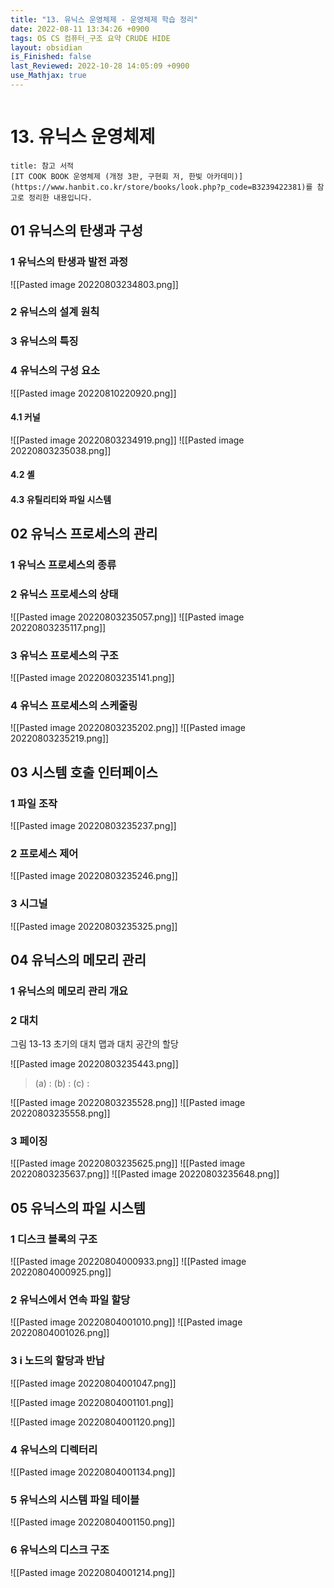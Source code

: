 ```yaml
---
title: "13. 유닉스 운영체제 - 운영체제 학습 정리"
date: 2022-08-11 13:34:26 +0900
tags: OS CS 컴퓨터_구조 요약 CRUDE HIDE
layout: obsidian
is_Finished: false
last_Reviewed: 2022-10-28 14:05:09 +0900
use_Mathjax: true
---
```

```toc

```

# 13. 유닉스 운영체제

```ad-quote
title: 참고 서적
[IT COOK BOOK 운영체제 (개정 3판, 구현회 저, 한빛 아카데미)](https://www.hanbit.co.kr/store/books/look.php?p_code=B3239422381)를 참고로 정리한 내용입니다.
```
## 01 유닉스의 탄생과 구성
### 1 유닉스의 탄생과 발전 과정
![[Pasted image 20220803234803.png]]
### 2 유닉스의 설계 원칙

### 3 유닉스의 특징

### 4 유닉스의 구성 요소
![[Pasted image 20220810220920.png]]


#### 4.1 커널
![[Pasted image 20220803234919.png]]
![[Pasted image 20220803235038.png]]

#### 4.2 셸


#### 4.3 유틸리티와 파일 시스템

## 02 유닉스 프로세스의 관리

### 1 유닉스 프로세스의 종류


### 2 유닉스 프로세스의 상태
![[Pasted image 20220803235057.png]]
![[Pasted image 20220803235117.png]]

### 3 유닉스 프로세스의 구조
![[Pasted image 20220803235141.png]]

### 4 유닉스 프로세스의 스케줄링
![[Pasted image 20220803235202.png]]
![[Pasted image 20220803235219.png]]

## 03 시스템 호출 인터페이스

### 1 파일 조작
![[Pasted image 20220803235237.png]]
### 2 프로세스 제어
![[Pasted image 20220803235246.png]]
### 3 시그널
![[Pasted image 20220803235325.png]]
## 04 유닉스의 메모리 관리

### 1 유닉스의 메모리 관리 개요

### 2 대치
그림 13-13 초기의 대치 맵과 대치 공간의 할당

![[Pasted image 20220803235443.png]]
> (a) :
> (b) :
> (c) :

![[Pasted image 20220803235528.png]]
![[Pasted image 20220803235558.png]]
### 3 페이징
![[Pasted image 20220803235625.png]]
![[Pasted image 20220803235637.png]]
![[Pasted image 20220803235648.png]]
## 05 유닉스의 파일 시스템

### 1 디스크 블록의 구조
![[Pasted image 20220804000933.png]]
![[Pasted image 20220804000925.png]]
### 2 유닉스에서 연속 파일 할당
![[Pasted image 20220804001010.png]]
![[Pasted image 20220804001026.png]]
### 3 i 노드의 할당과 반납
![[Pasted image 20220804001047.png]]

![[Pasted image 20220804001101.png]]

![[Pasted image 20220804001120.png]]
### 4 유닉스의 디렉터리
![[Pasted image 20220804001134.png]]
### 5 유닉스의 시스템 파일 테이블

![[Pasted image 20220804001150.png]]
### 6 유닉스의 디스크 구조

![[Pasted image 20220804001214.png]]